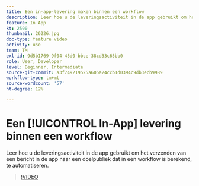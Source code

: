 ```yaml
---
title: Een in-app-levering maken binnen een workflow
description: Leer hoe u de leveringsactiviteit in de app gebruikt om het verzenden van een bericht in de app naar een doelpubliek dat in een workflow is berekend, te automatiseren.
feature: In App
kt: 2500
thumbnail: 26226.jpg
doc-type: feature video
activity: use
team: TM
exl-id: 9d5b1769-9f04-45d0-bbce-38cd33c65bb0
role: User, Developer
level: Beginner, Intermediate
source-git-commit: a3f749219525a605a24ccb1d0394c9db3ecb9989
workflow-type: tm+mt
source-wordcount: '57'
ht-degree: 12%

---
```


# Een [!UICONTROL In-App] levering binnen een workflow

Leer hoe u de leveringsactiviteit in de app gebruikt om het verzenden van een bericht in de app naar een doelpubliek dat in een workflow is berekend, te automatiseren.

>[!VIDEO](https://video.tv.adobe.com/v/26226?quality=12&learn=on)
